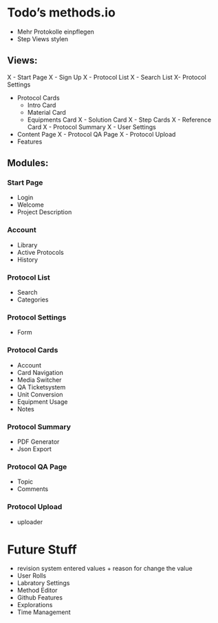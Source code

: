 # Todo’s methods.io

- Mehr  Protokolle einpflegen
- Step Views stylen


## Views:

X - Start Page
X - Sign Up
X - Protocol List
X - Search List
X- Protocol Settings
- Protocol Cards
	- Intro Card
	- Material Card
	- Equipments Card
	X - Solution Card
	X - Step Cards
    X - Reference Card
X - Protocol Summary
X - User Settings
- Content Page
X - Protocol QA Page
X - Protocol Upload
- Features


## Modules:

### Start Page
- Login
- Welcome
- Project Description

### Account
- Library
- Active Protocols
- History

### Protocol List
- Search
- Categories

### Protocol Settings
- Form

### Protocol Cards
- Account
- Card Navigation
- Media Switcher
- QA Ticketsystem
- Unit Conversion
- Equipment Usage
- Notes

### Protocol Summary
- PDF Generator
- Json Export

### Protocol QA Page
- Topic
- Comments

### Protocol Upload
- uploader



# Future Stuff

- revision system entered values + reason for change the value
- User Rolls
- Labratory Settings
- Method Editor
- Github Features
- Explorations
- Time Management


